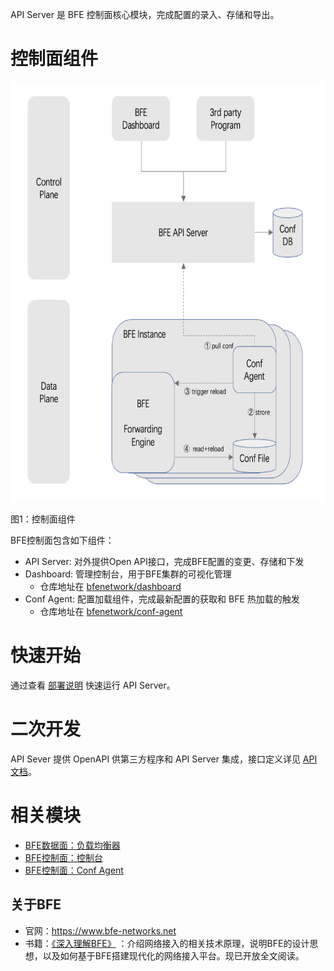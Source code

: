 API Server 是 BFE 控制面核心模块，完成配置的录入、存储和导出。

# 控制面组件
![架构](/docs/zh_cn/assert/deploy_architecture.png)

图1：控制面组件

BFE控制面包含如下组件：
- API Server: 对外提供Open API接口，完成BFE配置的变更、存储和下发
- Dashboard: 管理控制台，用于BFE集群的可视化管理
    - 仓库地址在 [bfenetwork/dashboard](https://github.com/bfenetworks/dashboard)
- Conf Agent: 配置加载组件，完成最新配置的获取和 BFE 热加载的触发
    - 仓库地址在 [bfenetwork/conf-agent](https://github.com/bfenetworks/conf-agent)


# 快速开始
通过查看 [部署说明](/docs/zh_cn/deploy.md) 快速运行 API Server。

# 二次开发
API Sever 提供 OpenAPI 供第三方程序和 API Server 集成，接口定义详见 [API 文档](docs/zh_cn/open_api/SUMMARY.md)。


# 相关模块
- [BFE数据面：负载均衡器](https://github.com/bfenetworks/bfe)
- [BFE控制面：控制台](https://github.com/bfenetworks/dashboard)
- [BFE控制面：Conf Agent](https://github.com/bfenetworks/conf-agent)


## 关于BFE
- 官网：https://www.bfe-networks.net
- 书籍：[《深入理解BFE》](https://github.com/baidu/bfe-book) ：介绍网络接入的相关技术原理，说明BFE的设计思想，以及如何基于BFE搭建现代化的网络接入平台。现已开放全文阅读。
